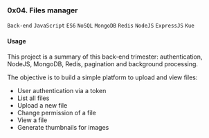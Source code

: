 ### 0x04. Files manager
`Back-end` `JavaScript` `ES6` `NoSQL` `MongoDB` `Redis` `NodeJS` `ExpressJS` `Kue`

#### Usage

This project is a summary of this back-end trimester: authentication, NodeJS, MongoDB, Redis, pagination and background processing.

The objective is to build a simple platform to upload and view files:

   - User authentication via a token
   - List all files
   - Upload a new file
   - Change permission of a file
   - View a file
   - Generate thumbnails for images
